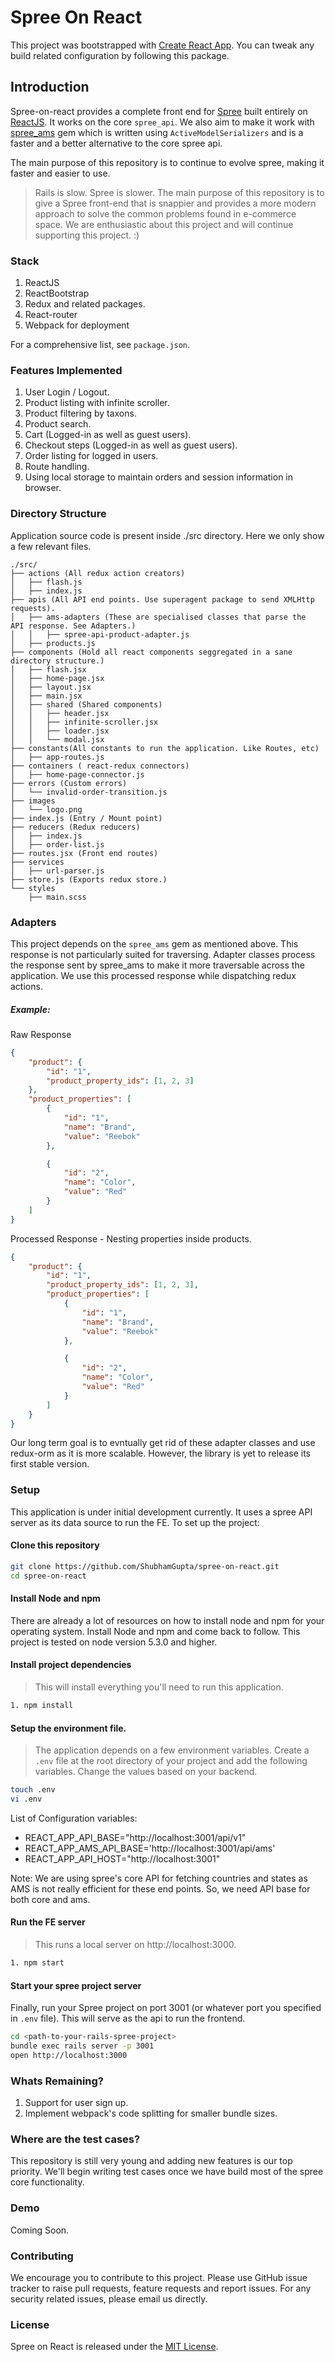 # Spree On React

This project was bootstrapped with [Create React App](https://github.com/facebookincubator/create-react-app). You can tweak any build related configuration by following this package.

## Introduction

Spree-on-react provides a complete front end for [Spree](https://github.com/spree/spree) built entirely on [ReactJS](https://facebook.github.io/react). It works on the core `spree_api`. We also aim to make it work with [spree_ams](https://github.com/hhff/spree_ams) gem which is written using `ActiveModelSerializers` and is a faster and a better alternative to the core spree api.

The main purpose of this repository is to continue to evolve spree, making it faster and easier to use.

> Rails is slow. Spree is slower. The main purpose of this repository is to give a Spree front-end that is snappier and provides a more modern approach to solve the common problems found in e-commerce space. We are enthusiastic about this project and will continue supporting this project. :)

### Stack

1. ReactJS
2. ReactBootstrap
3. Redux and related packages.
4. React-router
5. Webpack for deployment

For a comprehensive list, see `package.json`.

### Features Implemented

1. User Login / Logout.
2. Product listing with infinite scroller.
4. Product filtering by taxons.
5. Product search.
6. Cart (Logged-in as well as guest users).
7. Checkout steps (Logged-in as well as guest users).
8. Order listing for logged in users.
9. Route handling.
10. Using local storage to maintain orders and session information in browser.

### Directory Structure
Application source code is present inside ./src directory. Here we only show a few relevant files.

```
./src/
├── actions (All redux action creators)
│   ├── flash.js
│   ├── index.js
├── apis (All API end points. Use superagent package to send XMLHttp requests).
│   ├── ams-adapters (These are specialised classes that parse the  API response. See Adapters.)
│   │   ├── spree-api-product-adapter.js
│   ├── products.js
├── components (Hold all react components seggregated in a sane directory structure.)
│   ├── flash.jsx
│   ├── home-page.jsx
│   ├── layout.jsx
│   ├── main.jsx
│   ├── shared (Shared components)
│   │   ├── header.jsx
│   │   ├── infinite-scroller.jsx
│   │   ├── loader.jsx
│   │   └── modal.jsx
├── constants(All constants to run the application. Like Routes, etc)
│   ├── app-routes.js
├── containers ( react-redux connectors)
│   ├── home-page-connector.js
├── errors (Custom errors)
│   └── invalid-order-transition.js
├── images
│   └── logo.png
├── index.js (Entry / Mount point)
├── reducers (Redux reducers)
│   ├── index.js
│   ├── order-list.js
├── routes.jsx (Front end routes)
├── services
│   ├── url-parser.js
├── store.js (Exports redux store.)
└── styles
    ├── main.scss

```

### Adapters

This project depends on the `spree_ams` gem as mentioned above. This response is not particularly suited for traversing. Adapter classes process the response sent by spree_ams to make it more traversable across the application. We use this processed response while dispatching redux actions.

##### Example:

Raw Response

``` json
{
    "product": {
        "id": "1",
        "product_property_ids": [1, 2, 3]
    },
    "product_properties": [
        {
            "id": "1",
            "name": "Brand",
            "value": "Reebok"
        },

        {
            "id": "2",
            "name": "Color",
            "value": "Red"
        }
    ]
}
```
Processed Response - Nesting properties inside products.

```json
{
    "product": {
        "id": "1",
        "product_property_ids": [1, 2, 3],
        "product_properties": [
            {
                "id": "1",
                "name": "Brand",
                "value": "Reebok"
            },

            {
                "id": "2",
                "name": "Color",
                "value": "Red"
            }
        ]
    }
}
```

Our long term goal is to evntually get rid of these adapter classes and use redux-orm as it is more scalable. However, the library is yet to release its first stable version.

### Setup

This application is under initial development currently. It uses a spree API server as its data source to run the FE. To set up the project:

#### Clone this repository
```sh
git clone https://github.com/ShubhamGupta/spree-on-react.git
cd spree-on-react
```
#### Install Node and npm
There are already a lot of resources on how to install node and npm for your operating system. Install Node and npm and come back to follow. This project is tested on node version 5.3.0 and higher.

#### Install project dependencies
> This will install everything you'll need to run this application.
``` sh
1. npm install
```

#### Setup the environment file.
> The application depends on a few environment variables. Create a `.env` file at the root directory of your project and add the following variables. Change the values based on your backend.

```sh
touch .env
vi .env
```
List of Configuration variables:
- REACT_APP_API_BASE="http://localhost:3001/api/v1"
- REACT_APP_AMS_API_BASE='http://localhost:3001/api/ams'
- REACT_APP_API_HOST="http://localhost:3001"

Note: We are using spree's core API for fetching countries and states as AMS is not really efficient for these end points. So, we need API base for both core and ams.

#### Run the FE server
> This runs a local server on http://localhost:3000.
```sh
1. npm start
```

#### Start your spree project server
Finally, run your Spree project on port 3001 (or whatever port you specified in `.env` file). This will serve as the api to run the frontend.

```sh
cd <path-to-your-rails-spree-project>
bundle exec rails server -p 3001
open http://localhost:3000
```


### Whats Remaining?

1. Support for user sign up.
2. Implement webpack's code splitting for smaller bundle sizes.

### Where are the test cases?

This repository is still very young and adding new features is our top priority. We'll begin writing test cases once we have build most of the spree core functionality.

### Demo

Coming Soon.

### Contributing
We encourage you to contribute to this project. Please use GitHub issue tracker to raise pull requests, feature requests and report issues. For any security related issues, please email us directly.


### License

Spree on React is released under the [MIT License](http://www.opensource.org/licenses/MIT).
